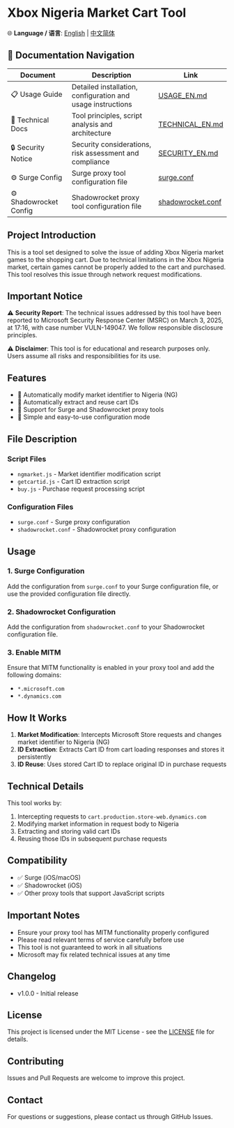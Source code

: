 # Xbox Nigeria Market Cart Tool

🌐 **Language / 语言**: [English](README_EN.md) | [中文简体](README.md)

## 📖 Documentation Navigation

| Document | Description | Link |
|----------|-------------|------|
| 📋 Usage Guide | Detailed installation, configuration and usage instructions | [USAGE_EN.md](docs/USAGE_EN.md) |
| 🔧 Technical Docs | Tool principles, script analysis and architecture | [TECHNICAL_EN.md](docs/TECHNICAL_EN.md) |
| 🔒 Security Notice | Security considerations, risk assessment and compliance | [SECURITY_EN.md](docs/SECURITY_EN.md) |
| ⚙️ Surge Config | Surge proxy tool configuration file | [surge.conf](config/surge.conf) |
| ⚙️ Shadowrocket Config | Shadowrocket proxy tool configuration file | [shadowrocket.conf](config/shadowrocket.conf) |

## Project Introduction

This is a tool set designed to solve the issue of adding Xbox Nigeria market games to the shopping cart. Due to technical limitations in the Xbox Nigeria market, certain games cannot be properly added to the cart and purchased. This tool resolves this issue through network request modifications.

## Important Notice

⚠️ **Security Report**: The technical issues addressed by this tool have been reported to Microsoft Security Response Center (MSRC) on March 3, 2025, at 17:16, with case number VULN-149047. We follow responsible disclosure principles.

⚠️ **Disclaimer**: This tool is for educational and research purposes only. Users assume all risks and responsibilities for its use.

## Features

- 🛒 Automatically modify market identifier to Nigeria (NG)
- 🔄 Automatically extract and reuse cart IDs
- 📱 Support for Surge and Shadowrocket proxy tools
- 🔧 Simple and easy-to-use configuration mode

## File Description

### Script Files

- `ngmarket.js` - Market identifier modification script
- `getcartid.js` - Cart ID extraction script
- `buy.js` - Purchase request processing script

### Configuration Files

- `surge.conf` - Surge proxy configuration
- `shadowrocket.conf` - Shadowrocket proxy configuration

## Usage

### 1. Surge Configuration

Add the configuration from `surge.conf` to your Surge configuration file, or use the provided configuration file directly.

### 2. Shadowrocket Configuration

Add the configuration from `shadowrocket.conf` to your Shadowrocket configuration file.

### 3. Enable MITM

Ensure that MITM functionality is enabled in your proxy tool and add the following domains:
- `*.microsoft.com`
- `*.dynamics.com`

## How It Works

1. **Market Modification**: Intercepts Microsoft Store requests and changes market identifier to Nigeria (NG)
2. **ID Extraction**: Extracts Cart ID from cart loading responses and stores it persistently
3. **ID Reuse**: Uses stored Cart ID to replace original ID in purchase requests

## Technical Details

This tool works by:

1. Intercepting requests to `cart.production.store-web.dynamics.com`
2. Modifying market information in request body to Nigeria
3. Extracting and storing valid cart IDs
4. Reusing those IDs in subsequent purchase requests

## Compatibility

- ✅ Surge (iOS/macOS)
- ✅ Shadowrocket (iOS)
- ✅ Other proxy tools that support JavaScript scripts

## Important Notes

- Ensure your proxy tool has MITM functionality properly configured
- Please read relevant terms of service carefully before use
- This tool is not guaranteed to work in all situations
- Microsoft may fix related technical issues at any time

## Changelog

- v1.0.0 - Initial release

## License

This project is licensed under the MIT License - see the [LICENSE](LICENSE) file for details.

## Contributing

Issues and Pull Requests are welcome to improve this project.

## Contact

For questions or suggestions, please contact us through GitHub Issues. 